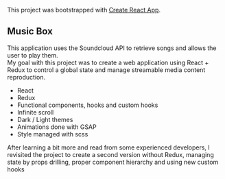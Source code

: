 This project was bootstrapped with [Create React App](https://github.com/facebook/create-react-app).

## Music Box

This application uses the Soundcloud API to retrieve songs and allows the user to play them.<br />
My goal with this project was to create a web application using React + Redux to control a global state and manage streamable media content reproduction. <br />

- React
- Redux
- Functional components, hooks and custom hooks
- Infinite scroll
- Dark / Light themes
- Animations done with GSAP
- Style managed with scss

After learning a bit more and read from some experienced developers, I revisited the project to create a second version without Redux, managing state by props drilling, proper component hierarchy and using new custom hooks 
